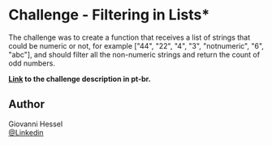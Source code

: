 # Challenge - Filtering in Lists*

The challenge was to create a function that receives a list of strings that could be numeric or not, for example ["44", "22", "4", "3", "notnumeric", "6", "abc"],  and should filter all the non-numeric strings and return the count of odd numbers.

**[Link](https://www.notion.so/Desafio-02-Filtragem-em-listas-87cf8190c3594fe59b2486c5b7df180c) to the challenge description in pt-br.**

## Author

Giovanni Hessel\
[@Linkedin](https://www.linkedin.com/in/giovanni-garcia-hessel-137b1393/)